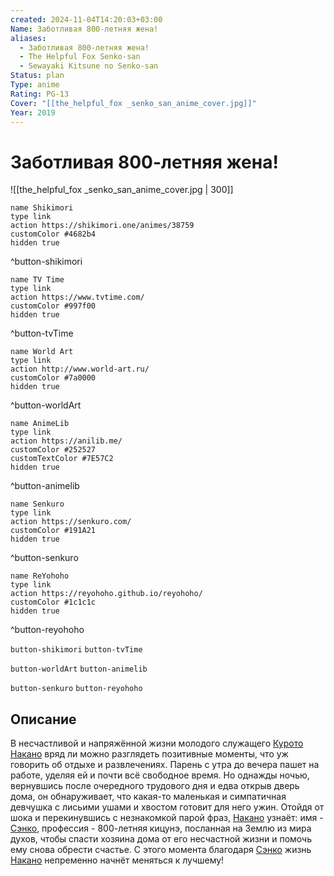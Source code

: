 ```yaml
---
created: 2024-11-04T14:20:03+03:00
Name: Заботливая 800-летняя жена!
aliases:
  - Заботливая 800-летняя жена!
  - The Helpful Fox Senko-san
  - Sewayaki Kitsune no Senko-san
Status: plan
Type: anime
Rating: PG-13
Cover: "[[the_helpful_fox _senko_san_anime_cover.jpg]]"
Year: 2019
---
```


# Заботливая 800-летняя жена!

![[the_helpful_fox _senko_san_anime_cover.jpg | 300]]

```button
name Shikimori
type link
action https://shikimori.one/animes/38759
customColor #4682b4
hidden true
```
^button-shikimori

```button
name TV Time
type link
action https://www.tvtime.com/
customColor #997f00
hidden true
```
^button-tvTime

```button
name World Art
type link
action http://www.world-art.ru/
customColor #7a0000
hidden true
```
^button-worldArt

```button
name AnimeLib
type link
action https://anilib.me/
customColor #252527
customTextColor #7E57C2
hidden true
```
^button-animelib

```button
name Senkuro
type link
action https://senkuro.com/
customColor #191A21
hidden true
```
^button-senkuro

```button
name ReYohoho
type link
action https://reyohoho.github.io/reyohoho/
customColor #1c1c1c
hidden true
```
^button-reyohoho

`button-shikimori` `button-tvTime`

`button-worldArt` `button-animelib`

`button-senkuro` `button-reyohoho`

## Описание

В несчастливой и напряжённой жизни молодого служащего [Курото Накано](https://shikimori.one/characters/167061-kuroto-nakano) вряд ли можно разглядеть позитивные моменты, что уж говорить об отдыхе и развлечениях. Парень с утра до вечера пашет на работе, уделяя ей и почти всё свободное время. Но однажды ночью, вернувшись после очередного трудового дня и едва открыв дверь дома, он обнаруживает, что какая-то маленькая и симпатичная девчушка с лисьими ушами и хвостом готовит для него ужин. Отойдя от шока и перекинувшись с незнакомкой парой фраз, [Накано](https://shikimori.one/characters/167061-kuroto-nakano) узнаёт: имя - [Сэнко](https://shikimori.one/characters/166231-senko), профессия - 800-летняя кицунэ, посланная на Землю из мира духов, чтобы спасти хозяина дома от его несчастной жизни и помочь ему снова обрести счастье. С этого момента благодаря [Сэнко](https://shikimori.one/characters/166231-senko) жизнь [Накано](https://shikimori.one/characters/167061-kuroto-nakano) непременно начнёт меняться к лучшему!
